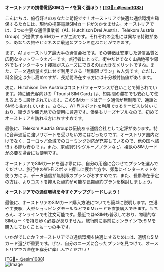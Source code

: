 **オーストリアの携帯電話SIMカードを賢く選ぼう！[[TG💪+ @esim1088](https://t.me/s/esim1088)]**

こんにちは、旅行好きのあなたに朗報です！オーストリアで快適な通信環境を確保するためには、現地の携帯電話SIMカードが欠かせません。オーストリアでは、3つの主要な通信事業者（A1、Hutchison Drei Austria、Telekom Austria Group）が提供するSIMカードが主流です。それぞれの会社には異なる特徴があり、あなたの旅やビジネスに最適なプランを選ぶことができます。

まず、A1はオーストリア最大手の通信会社です。その特徴は安定した通信品質と広範なネットワークカバーです。旅行者にとって、街中だけでなく山岳地帯や郊外でもインターネット接続がスムーズにできるのは大きなメリットですね。また、データ通信量を気にせず利用できる「無制限プラン」も人気です。ただし、料金設定は少し高めですが、長期間滞在する方には十分検討価値があります。

次に、Hutchison Drei Austriaはコストパフォーマンスが良いことで知られています。特に観光客向けの「Tourist SIM Card」は、短期間の滞在でも安心して使えるように設計されています。このSIMカードはデータ通信が無制限で、通話とSMSも含まれています。さらに、Wi-Fiスポットを利用できるサービスも付いており、街歩きや観光地での使用に最適です。価格もリーズナブルなので、初めてオーストリアを訪れる方におすすめです。

最後に、Telekom Austria Groupは伝統ある通信会社として定評があります。特に音声通話に強いサポートを受けたい方にはぴったりです。オーストリア国内だけでなく、ヨーロッパ全域でのローミング対応が充実しているので、他の国へ旅行する際も安心です。また、家族割引やグループプランなど、複数のSIMカードが必要な場合にも便利です。

オーストリアでSIMカードを選ぶ際には、自分の用途に合わせてプランを選んでください。旅行中のWi-Fiスポット探しに疲れた方や、頻繁にインターネットを使う方には、データ通信が無制限のプランがおすすめです。また、長期滞在予定の方は、よりコストを抑えた契約が可能な長期契約プランを検討しましょう。

**オーストリアでの通信環境を今すぐアップグレードしよう！**

最後に、オーストリアのSIMカード購入方法についても簡単に説明します。空港や主要駅、大型ショッピングモールなどでSIMカードを直接購入できます。もちろん、オンラインでも注文可能です。最近ではeSIMも普及しており、物理的なSIMカードを持ち歩く必要がありません。旅行前に事前にオンラインでeSIMを購入しておくことも一つの手です。

いかがでしたか？オーストリアでの通信環境を快適にするためには、適切なSIMカード選びが重要です。ぜひ、自分のニーズに合ったプランを見つけて、オーストリアでの滞在を存分に楽しんでください！

[[TG💪+ @esim1088](https://t.me/s/esim1088)]  
![Image](https://i.postimg.cc/Y0z9fWf4/image.png)